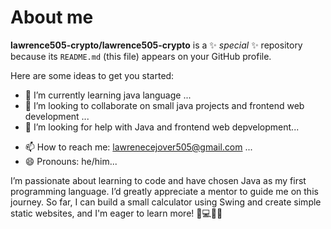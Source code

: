 # About me


**lawrence505-crypto/lawrence505-crypto** is a ✨ _special_ ✨ repository because its `README.md` (this file) appears on your GitHub profile.

Here are some ideas to get you started:

<!-- - 🔭 I’m currently working on ... -->
- 🌱 I’m currently learning java language ...
- 👯 I’m looking to collaborate on small java projects and frontend web development ...
- 🤔 I’m looking for help with Java and frontend web depvelopment...
<!-- - 💬 Ask me about ... -->
- 📫 How to reach me: lawrenecejover505@gmail.com ...
- 😄 Pronouns: he/him... 
<!-- - ⚡ Fun fact: ... -->
I’m passionate about learning to code and have chosen Java as my first programming language. I’d greatly appreciate a mentor to guide me on this journey. So far, I can build a small calculator using Swing and create simple static websites, and I'm eager to learn more! 🥺💻👾👾

